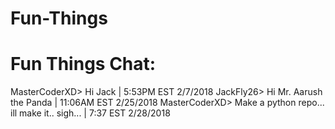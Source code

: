 # Fun-Things
# Fun Things Chat:
MasterCoderXD> Hi Jack | 5:53PM EST 2/7/2018
JackFly26> Hi Mr. Aarush the Panda | 11:06AM EST 2/25/2018
MasterCoderXD> Make a python repo... ill make it.. sigh... | 7:37 EST 2/28/2018
